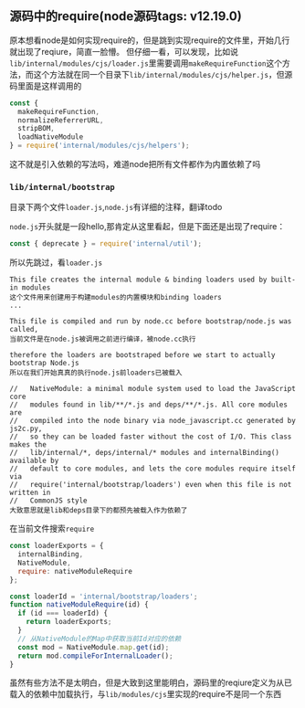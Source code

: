 ## 源码中的require(node源码tags: v12.19.0)
原本想看node是如何实现require的，但是跳到实现require的文件里，开始几行就出现了reqiure，简直一脸懵。
但仔细一看，可以发现，比如说`lib/internal/modules/cjs/loader.js`里需要调用`makeRequireFunction`这个方法，而这个方法就在同一个目录下`lib/internal/modules/cjs/helper.js`，但源码里面是这样调用的
```js
const {
  makeRequireFunction,
  normalizeReferrerURL,
  stripBOM,
  loadNativeModule
} = require('internal/modules/cjs/helpers');
```
这不就是引入依赖的写法吗，难道node把所有文件都作为内置依赖了吗

### `lib/internal/bootstrap`
目录下两个文件`loader.js`,`node.js`有详细的注释，翻译todo

`node.js`开头就是一段hello,那肯定从这里看起，但是下面还是出现了require：
```js
const { deprecate } = require('internal/util');
```
所以先跳过，看`loader.js`
```
This file creates the internal module & binding loaders used by built-in modules
这个文件用来创建用于构建modules的内置模块和binding loaders
...

This file is compiled and run by node.cc before bootstrap/node.js was called,
当前文件是在node.js被调用之前进行编译，被node.cc执行

therefore the loaders are bootstraped before we start to actually bootstrap Node.js
所以在我们开始真真的执行node.js前loaders已被载入

//   NativeModule: a minimal module system used to load the JavaScript core
//   modules found in lib/**/*.js and deps/**/*.js. All core modules are
//   compiled into the node binary via node_javascript.cc generated by js2c.py,
//   so they can be loaded faster without the cost of I/O. This class makes the
//   lib/internal/*, deps/internal/* modules and internalBinding() available by
//   default to core modules, and lets the core modules require itself via
//   require('internal/bootstrap/loaders') even when this file is not written in
//   CommonJS style
大致意思就是lib和deps目录下的都预先被载入作为依赖了
```
在当前文件搜索`require`
```js
const loaderExports = {
  internalBinding,
  NativeModule,
  require: nativeModuleRequire
};

const loaderId = 'internal/bootstrap/loaders';
function nativeModuleRequire(id) {
  if (id === loaderId) {
    return loaderExports;
  }
  // 从NativeModule的Map中获取当前Id对应的依赖
  const mod = NativeModule.map.get(id);
  return mod.compileForInternalLoader();
}
```
虽然有些方法不是太明白，但是大致到这里能明白，源码里的reqiure定义为从已载入的依赖中加载执行，与`lib/modules/cjs`里实现的require不是同一个东西